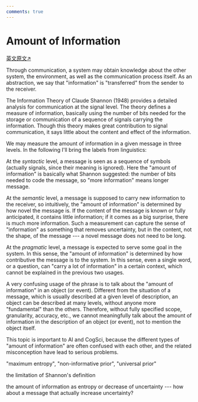 ```yaml
---
comments: true
---
```


# Amount of Information

[英文原文↗](https://cis.temple.edu/~pwang/GTI-book/GTI-TOPICS/GTI-AmountOfInformation.html)

Through communication, a system may obtain knowledge about the other system, the environment, as well as the communication process itself. As an abstraction, we say that "information" is "transferred" from the sender to the receiver.

The Information Theory of Claude Shannon (1948) provides a detailed analysis for communication at the signal level. The theory defines a measure of information, basically using the number of bits needed for the storage or communication of a sequence of signals carrying the information. Though this theory makes great contribution to signal communication, it says little about the content and effect of the information.

We may measure the amount of information in a given message in three levels. In the following I'll bring the labels from linguistics:

At the _syntactic_ level, a message is seen as a sequence of symbols (actually signals, since their meaning is ignored). Here the "amount of information" is basically what Shannon suggested: the number of bits needed to code the message, so "more information" means longer message.

At the _semantic_ level, a message is supposed to carry new information to the receiver, so intuitively, the "amount of information" is determined by how novel the message is. If the content of the message is known or fully anticipated, it contains little information; if it comes as a big surprise, there is much more information. Such a measurement can capture the sense of "information" as something that removes uncertainty, but in the content, not the shape, of the message --- a novel message does not need to be long.

At the _pragmatic_ level, a message is expected to serve some goal in the system. In this sense, the "amount of information" is determined by how contributive the message is to the system. In this sense, even a single word, or a question, can "carry a lot of information" in a certain context, which cannot be explained in the previous two usages.

A very confusing usage of the phrase is to talk about the "amount of information" in an object (or event). Different from the situation of a message, which is usually described at a given level of description, an object can be described at many levels, without anyone more "fundamental" than the others. Therefore, without fully specified scope, granularity, accuracy, etc., we cannot meaningfully talk about the amount of information in the description of an object (or event), not to mention the object itself.

This topic is important to AI and CogSci, because the different types of "amount of information" are often confused with each other, and the related misconception have lead to serious problems.

"maximum entropy", "non-informative prior", "universal prior"

the limitation of Shannon's definition

the amount of information as entropy or decrease of uncertainty --- how about a message that actually increase uncertainty?
